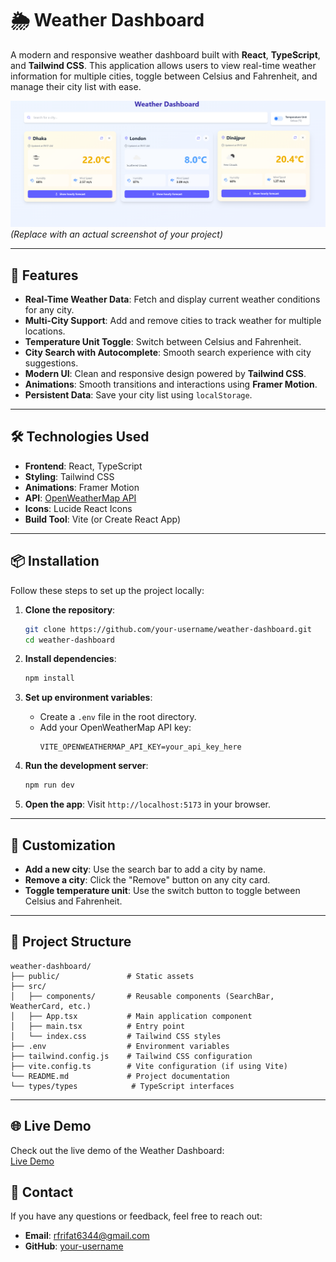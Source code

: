 
# 🌦️ Weather Dashboard

A modern and responsive weather dashboard built with **React**, **TypeScript**, and **Tailwind CSS**. This application allows users to view real-time weather information for multiple cities, toggle between Celsius and Fahrenheit, and manage their city list with ease.

![Weather Dashboard Screenshot](https://github.com/RF-Rifat/Rain_Root/blob/main/public/screenshot.png?raw=true)  
_(Replace with an actual screenshot of your project)_

---

## 🚀 Features

- **Real-Time Weather Data**: Fetch and display current weather conditions for any city.
- **Multi-City Support**: Add and remove cities to track weather for multiple locations.
- **Temperature Unit Toggle**: Switch between Celsius and Fahrenheit.
- **City Search with Autocomplete**: Smooth search experience with city suggestions.
- **Modern UI**: Clean and responsive design powered by **Tailwind CSS**.
- **Animations**: Smooth transitions and interactions using **Framer Motion**.
- **Persistent Data**: Save your city list using `localStorage`.

---

## 🛠️ Technologies Used

- **Frontend**: React, TypeScript
- **Styling**: Tailwind CSS
- **Animations**: Framer Motion
- **API**: [OpenWeatherMap API](https://openweathermap.org/api)
- **Icons**: Lucide React Icons
- **Build Tool**: Vite (or Create React App)

---

## 📦 Installation

Follow these steps to set up the project locally:

1. **Clone the repository**:

   ```bash
   git clone https://github.com/your-username/weather-dashboard.git
   cd weather-dashboard
   ```

2. **Install dependencies**:

   ```bash
   npm install
   ```

3. **Set up environment variables**:

   - Create a `.env` file in the root directory.
   - Add your OpenWeatherMap API key:
     ```env
     VITE_OPENWEATHERMAP_API_KEY=your_api_key_here
     ```

4. **Run the development server**:

   ```bash
   npm run dev
   ```

5. **Open the app**:
   Visit `http://localhost:5173` in your browser.

---

## 🎨 Customization

- **Add a new city**: Use the search bar to add a city by name.
- **Remove a city**: Click the "Remove" button on any city card.
- **Toggle temperature unit**: Use the switch button to toggle between Celsius and Fahrenheit.

---

## 📂 Project Structure

```
weather-dashboard/
├── public/               # Static assets
├── src/
│   ├── components/       # Reusable components (SearchBar, WeatherCard, etc.)    
│   ├── App.tsx           # Main application component
│   ├── main.tsx          # Entry point
│   └── index.css         # Tailwind CSS styles
├── .env                  # Environment variables
├── tailwind.config.js    # Tailwind CSS configuration
├── vite.config.ts        # Vite configuration (if using Vite)
└── README.md             # Project documentation
└── types/types            # TypeScript interfaces
```

---

## 🌐 Live Demo

Check out the live demo of the Weather Dashboard:  
[Live Demo](https://rain-root.vercel.app/)  

## 📧 Contact

If you have any questions or feedback, feel free to reach out:

- **Email**: rfrifat6344@gmail.com
- **GitHub**: [your-username](https://github.com/RF-Rifat)
